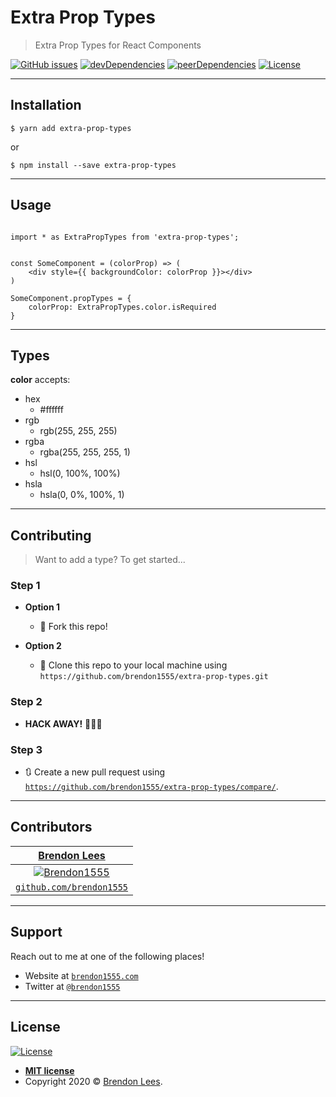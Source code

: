 # Extra Prop Types

> Extra Prop Types for React Components

[![GitHub issues](https://img.shields.io/github/issues/brendon1555/extra-prop-types)](https://github.com/brendon1555/extra-prop-types/issues)
[![devDependencies](https://img.shields.io/david/dev/brendon1555/extra-prop-types)](https://david-dm.org/brendon1555/extra-prop-types?type=dev)
[![peerDependencies](https://img.shields.io/david/peer/brendon1555/extra-prop-types)](https://david-dm.org/brendon1555/extra-prop-types?type=peer)
[![License](https://img.shields.io/github/license/brendon1555/extra-prop-types)](http://badges.mit-license.org)

---

## Installation

```shell
$ yarn add extra-prop-types
```

or

```shell
$ npm install --save extra-prop-types
```

---

## Usage

```JSX

import * as ExtraPropTypes from 'extra-prop-types';


const SomeComponent = (colorProp) => (
    <div style={{ backgroundColor: colorProp }}></div>
)

SomeComponent.propTypes = {
    colorProp: ExtraPropTypes.color.isRequired
}

```

---
## Types

**color**
accepts:
- hex
  - #ffffff
- rgb
  - rgb(255, 255, 255)
- rgba
  - rgba(255, 255, 255, 1)
- hsl
  - hsl(0, 100%, 100%)
- hsla
  - hsla(0, 0%, 100%, 1)
---

## Contributing

> Want to add a type? To get started...

### Step 1

- **Option 1**

  - 🍴 Fork this repo!

- **Option 2**
  - 👯 Clone this repo to your local machine using `https://github.com/brendon1555/extra-prop-types.git`

### Step 2

- **HACK AWAY!** 🔨🔨🔨

### Step 3

- 🔃 Create a new pull request using <a href="https://github.com/brendon1555/extra-prop-types/compare/" target="_blank">`https://github.com/brendon1555/extra-prop-types/compare/`</a>.

---

## Contributors

|                 <a href="https://brendon1555.com" target="_blank">**Brendon Lees**</a>                  |
| :-----------------------------------------------------------------------------------------------------: |
| [![Brendon1555](https://avatars3.githubusercontent.com/u/12216552?&v=3&s=200)](https://brendon1555.com) |
|          <a href="http://github.com/brendon1555" target="_blank">`github.com/brendon1555`</a>           |

---

## Support

Reach out to me at one of the following places!

- Website at <a href="http://brendon1555.com" target="_blank">`brendon1555.com`</a>
- Twitter at <a href="http://twitter.com/brendon1555" target="_blank">`@brendon1555`</a>

---

## License

[![License](https://img.shields.io/github/license/brendon1555/extra-prop-types)](http://badges.mit-license.org)

- **[MIT license](http://opensource.org/licenses/mit-license.php)**
- Copyright 2020 © <a href="http://brendon1555.com" target="_blank">Brendon Lees</a>.
